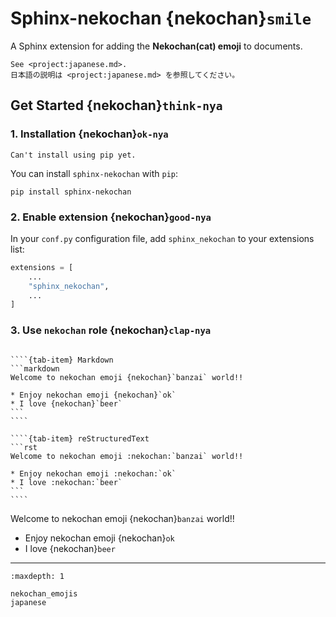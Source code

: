 # Sphinx-nekochan {nekochan}`smile`

A Sphinx extension for adding the **Nekochan(cat) emoji** to documents.

```{hint}
See <project:japanese.md>.
日本語の説明は <project:japanese.md> を参照してください。
```

## Get Started {nekochan}`think-nya`

### 1. Installation {nekochan}`ok-nya`

```{warning}
Can't install using pip yet.
```

You can install `sphinx-nekochan` with `pip`:


```
pip install sphinx-nekochan
```

### 2. Enable extension {nekochan}`good-nya`

In your `conf.py` configuration file, add `sphinx_nekochan` to your extensions list:

```python
extensions = [
    ...
    "sphinx_nekochan",
    ...
]
```

### 3. Use `nekochan` role {nekochan}`clap-nya`

`````{tab-set}

````{tab-item} Markdown
```markdown
Welcome to nekochan emoji {nekochan}`banzai` world!!

* Enjoy nekochan emoji {nekochan}`ok`
* I love {nekochan}`beer`
```
````

````{tab-item} reStructuredText
```rst
Welcome to nekochan emoji :nekochan:`banzai` world!!

* Enjoy nekochan emoji :nekochan:`ok`
* I love :nekochan:`beer`
```
````

`````

Welcome to nekochan emoji {nekochan}`banzai` world!!

* Enjoy nekochan emoji {nekochan}`ok`
* I love {nekochan}`beer`

---

```{toctree}
:maxdepth: 1

nekochan_emojis
japanese
```
